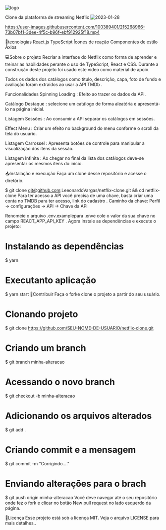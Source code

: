 ![logo](https://user-images.githubusercontent.com/100389401/215268460-b73e0f4c-74f5-44ff-910f-e1d15d9b0cb0.svg)


Clone da plataforma de streaming  <a src="https://www.netflix.com/browse"> Netflix </a>
![2023-01-28](https://user-images.githubusercontent.com/100389401/215268658-3a767fb0-6791-495f-860c-011a2b4cc56a.png)


https://user-images.githubusercontent.com/100389401/215268966-73b07bf1-3dee-4f5c-b96f-ebf912925f18.mp4



🚀tecnologias
React.js
TypeScript
Ícones de reação
Componentes de estilo
Axios


💻Sobre o projeto
Recriar a interface do Netflix como forma de aprender e treinar as habilidades perante o uso de TypeScript, React e CSS. Durante a construção deste projeto foi usado este vídeo como material de apoio.

Todos os dados dos catálogos como título, descrição, capa, foto de fundo e avaliação foram extraídos ao usar a API TMDb .

Funcionalidades
 Spinning Loading : Efeito ao trazer os dados da API.

 Catálogo Destaque : selecione um catálogo de forma aleatória e apresentá-lo na página inicial.

 Listagem Sessões : Ao consumir a API separar os catálogos em sessões.

 Effect Menu : Criar um efeito no background do menu conforme o scroll da tela do usuário.


 Listagem Carrossel : Apresenta botões de controle para manipular a visualização dos itens da sessão.

 Listagem Infinita : Ao chegar no final da lista dos catálogos deve-se apresentar os mesmos itens do início.

📥Instalação e execução
Faça um clone desse repositório e acesse o diretório.

$ git clone git@github.com:LeeonardoVargas/netflix-clone.git && cd netflix-clone
Para ter acesso a API você precisa de uma chave, basta criar uma conta no TMDB para ter acesso, link do cadastro . Caminho da chave: Perfil -> configurações -> API -> Chave da API

Renomeie o arquivo .env.examplepara .enve cole o valor da sua chave no campo REACT_APP_API_KEY . Agora instale as dependências e execute o projeto:

# Instalando as dependências
$ yarn

# Executanto aplicação
$ yarn start
💪Contribuir
Faça o forke clone o projeto a partir do seu usuário.

# Clonando projeto
$ git clone https://github.com/SEU-NOME-DE-USUARIO/netflix-clone.git

# Criando um branch
$ git branch minha-alteracao

# Acessando o novo branch
$ git checkout -b minha-alteracao

# Adicionando os arquivos alterados
$ git add .

# Criando commit e a mensagem
$ git commit -m "Corrigindo...."

# Enviando alterações para o brach
$ git push origin minha-alteracao
Você deve navegar até o seu repositório onde fez o fork e clicar no botão New pull request no lado esquerdo da página.

📝Licença
Esse projeto está sob a licença MIT. Veja o arquivo LICENSE para mais detalhes..
